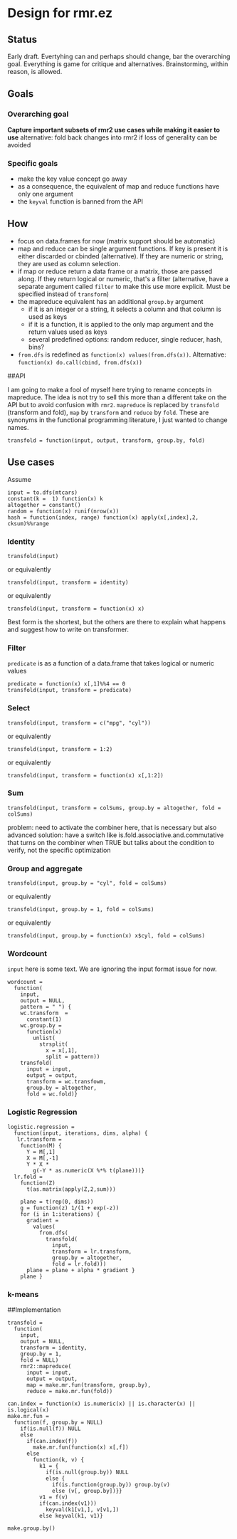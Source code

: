 # Design for rmr.ez

## Status

Early draft. Evertyhing can and perhaps should change, bar the overarching goal. Everything is game for critique and alternatives. Brainstorming, within reason, is allowed.

## Goals

### Overarching goal
**Capture important subsets of rmr2 use cases while making it easier to use**
alternative: fold back changes into rmr2 if loss of generality can be avoided

### Specific goals
* make the key value concept go away
* as a consequence, the equivalent of map and reduce functions have only one argument
* the `keyval` function is banned from the API 

## How
* focus on data.frames for now (matrix support should be automatic)
* map and reduce can be single argument functions. If key is present it is either discarded or cbinded (alternative). If they are numeric or string, they are used as column selection.
* if map or reduce return a data frame or a matrix, those are passed along. If they return logical or numeric, that's a filter (alternative, have a separate argument called `filter` to make this use more explicit. Must be specified instead of `transform`)
* the mapreduce equivalent has an additional `group.by` argument
   * if it is an integer or a string, it selects a column and that column is used as keys
   * if it is a function, it is applied to the only map argument and the return values used as keys
   * several predefined options: random reducer, single reducer, hash, bins?
* `from.dfs` is redefined as `function(x) values(from.dfs(x))`. Alternative: `function(x) do.call(cbind, from.dfs(x))`

##API

I am going to make a fool of myself here trying to rename concepts in mapreduce. The idea is not try to sell this more than a different take on the API but to avoid confusion with `rmr2`. `mapreduce` is replaced by `transfold` (transform and fold), `map` by `transform` and `reduce` by `fold`. These are synonyms in the functional programming literature, I just wanted to change names.

```
transfold = function(input, output, transform, group.by, fold)
```

## Use cases

Assume 

```
input = to.dfs(mtcars)
constant(k =  1) function(x) k
altogether = constant()
random = function(x) runif(nrow(x))
hash = function(index, range) function(x) apply(x[,index],2, cksum)%%range
```

### Identity

```
transfold(input)
```
or equivalently

```
transfold(input, transform = identity)
```

or equivalently

```
transfold(input, transform = function(x) x)
```

Best form is the shortest, but the others are there to explain what happens and suggest how to write on transformer.

### Filter

`predicate` is as a function of a data.frame that takes logical or numeric values 
```
predicate = function(x) x[,1]%%4 == 0
transfold(input, transform = predicate)
```

### Select

```
transfold(input, transform = c("mpg", "cyl"))
```

or equivalently

```
transfold(input, transform = 1:2)
```

or equivalently

```
transfold(input, transform = function(x) x[,1:2])
```

### Sum

```
transfold(input, transform = colSums, group.by = altogether, fold = colSums)
```

problem: need to activate the combiner here, that is necessary but also advanced
solution: have a switch like is.fold.associative.and.commutative that turns on the combiner when TRUE but talks about the condition to verify, not the specific optimization

### Group and aggregate

``` 
transfold(input, group.by = "cyl", fold = colSums)

```

or equivalently

```
transfold(input, group.by = 1, fold = colSums)
```

or equivalently

```
transfold(input, group.by = function(x) x$cyl, fold = colSums)
```

### Wordcount

`input` here is some text. We are ignoring the input format issue for now.

```
wordcount =
  function(
    input,
    output = NULL,
    pattern = " ") {
    wc.transform  = 
      constant(1)
    wc.group.by = 
      function(x) 
        unlist(
          strsplit(
            x = x[,1], 
            split = pattern))
    transfold(
      input = input,
      output = output,
      transform = wc.transfowm,
      group.by = altogether,
      fold = wc.fold)}
```

### Logistic Regression

```
logistic.regression = 
  function(input, iterations, dims, alpha) {
   lr.transform =          
    function(M) {
      Y = M[,1] 
      X = M[,-1]
      Y * X * 
        g(-Y * as.numeric(X %*% t(plane)))}
  lr.fold =
    function(Z) 
      t(as.matrix(apply(Z,2,sum)))
  
    plane = t(rep(0, dims))
    g = function(z) 1/(1 + exp(-z))
    for (i in 1:iterations) {
      gradient = 
        values(
          from.dfs(
            transfold(
              input,
              transform = lr.transform,
              group.by = altogether,
              fold = lr.fold)))
      plane = plane + alpha * gradient }
    plane }
```

### k-means
  

##Implementation

```
transfold = 
  function(
    input,
    output = NULL,
    transform = identity, 
    group.by = 1,
    fold = NULL)
    rmr2::mapreduce(
      input = input,
      output = output,
      map = make.mr.fun(transform, group.by),
      reduce = make.mr.fun(fold))
```

```
can.index = function(x) is.numeric(x) || is.character(x) || is.logical(x)
make.mr.fun = 
  function(f, group.by = NULL)
    if(is.null(f)) NULL 
    else
      if(can.index(f))
        make.mr.fun(function(x) x[,f])
      else  
        function(k, v) {
          k1 = {
            if(is.null(group.by)) NULL
            else {
              if(is.function(group.by)) group.by(v)
              else (v[, group.by])}}
          v1 = f(v)
          if(can.index(v1)))
            keyval(k1[v1,], v[v1,])
          else keyval(k1, v1)}
```      

```
make.group.by()
